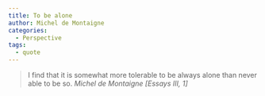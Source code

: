 ```yaml
---
title: To be alone
author: Michel de Montaigne
categories:
  - Perspective
tags:
  - quote
---
```


> I find that it is somewhat more tolerable to be always alone than never able to be so.
> <cite>Michel de Montaigne [Essays III, 1]</cite>
